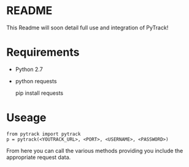 # README #

This Readme will soon detail full use and integration of PyTrack!

# Requirements #
* Python 2.7
* python requests

    pip install requests

# Useage #

    from pytrack import pytrack
    p = pytrack(<YOUTRACK_URL>, <PORT>, <USERNAME>, <PASSWORD>)


From here you can call the various methods providing you include the appropriate request data.